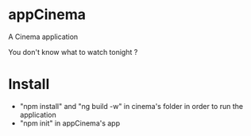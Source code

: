 # appCinema
A Cinema application 

You don't know what to watch tonight ?





# Install 
- "npm install" and "ng build -w" in cinema's folder in order to run the application
- "npm init" in appCinema's app

